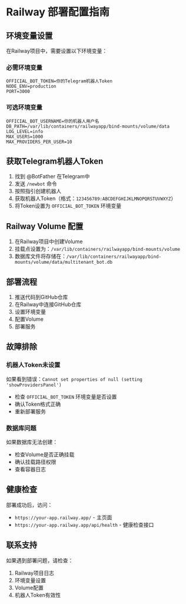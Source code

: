 # Railway 部署配置指南

## 环境变量设置

在Railway项目中，需要设置以下环境变量：

### 必需环境变量

```
OFFICIAL_BOT_TOKEN=你的Telegram机器人Token
NODE_ENV=production
PORT=3000
```

### 可选环境变量

```
OFFICIAL_BOT_USERNAME=你的机器人用户名
DB_PATH=/var/lib/containers/railwayapp/bind-mounts/volume/data
LOG_LEVEL=info
MAX_USERS=1000
MAX_PROVIDERS_PER_USER=10
```

## 获取Telegram机器人Token

1. 找到 @BotFather 在Telegram中
2. 发送 `/newbot` 命令
3. 按照指引创建机器人
4. 获取机器人Token（格式：`123456789:ABCDEFGHIJKLMNOPQRSTUVWXYZ`）
5. 将Token设置为 `OFFICIAL_BOT_TOKEN` 环境变量

## Railway Volume 配置

1. 在Railway项目中创建Volume
2. 挂载点设置为：`/var/lib/containers/railwayapp/bind-mounts/volume`
3. 数据库文件将存储在：`/var/lib/containers/railwayapp/bind-mounts/volume/data/multitenant_bot.db`

## 部署流程

1. 推送代码到GitHub仓库
2. 在Railway中连接GitHub仓库
3. 设置环境变量
4. 配置Volume
5. 部署服务

## 故障排除

### 机器人Token未设置
如果看到错误：`Cannot set properties of null (setting 'showProvidersPanel')`
- 检查 `OFFICIAL_BOT_TOKEN` 环境变量是否设置
- 确认Token格式正确
- 重新部署服务

### 数据库问题
如果数据库无法创建：
- 检查Volume是否正确挂载
- 确认挂载路径权限
- 查看容器日志

## 健康检查

部署成功后，访问：
- `https://your-app.railway.app/` - 主页面
- `https://your-app.railway.app/api/health` - 健康检查接口

## 联系支持

如果遇到部署问题，请检查：
1. Railway项目日志
2. 环境变量设置
3. Volume配置
4. 机器人Token有效性 